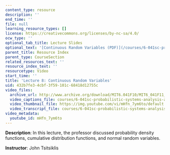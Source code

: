 ```yaml
---
content_type: resource
description: ''
end_time: ''
file: null
learning_resource_types: []
license: https://creativecommons.org/licenses/by-nc-sa/4.0/
ocw_type: ''
optional_tab_title: Lecture Slides
optional_text: '[Continuous Random Variables (PDF)](/courses/6-041sc-probabilistic-systems-analysis-and-applied-probability-fall-2013/resources/mit6_041scf13_l08)'
parent_title: Resource Index
parent_type: CourseSection
related_resources_text: ''
resource_index_text: ''
resourcetype: Video
start_time: ''
title: 'Lecture 8: Continuous Random Variables'
uid: 432b7fe3-4cbf-3f59-101c-68418d12755c
video_files:
  archive_url: http://www.archive.org/download/MIT6.041F10/MIT6_041F11_lec08_300k.mp4
  video_captions_file: courses/6-041sc-probabilistic-systems-analysis-and-applied-probability-fall-2013/mHfn_7ym6to_captions.webvtt
  video_thumbnail_file: https://img.youtube.com/vi/mHfn_7ym6to/default.jpg
  video_transcript_file: courses/6-041sc-probabilistic-systems-analysis-and-applied-probability-fall-2013/mHfn_7ym6to_transcript.pdf
video_metadata:
  youtube_id: mHfn_7ym6to
---
```


**Description**: In this lecture, the professor discussed probability density functions, cumulative distribution functions, and normal random variables.

**Instructor**: John Tsitsiklis

